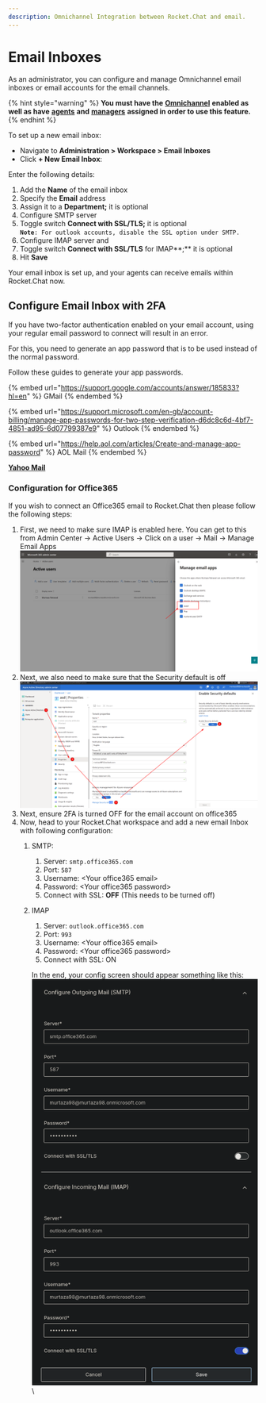 ```yaml
---
description: Omnichannel Integration between Rocket.Chat and email.
---
```


# Email Inboxes

As an administrator, you can configure and manage Omnichannel email inboxes or email accounts for the email channels.

{% hint style="warning" %}
**You must have the** [**Omnichannel**](https://docs.rocket.chat/guides/administration/settings/omnichannel-admins-guide#enable-omnichannel) **enabled as well as have** [**agents**](../omnichannel/agents.md) **and** [**managers**](../omnichannel/managers.md) **assigned in order to use this feature.**
{% endhint %}

To set up a new email inbox:

* Navigate to **Administration > Workspace > Email Inboxes**
* Click **+ New Email Inbox**:

Enter the following details:

1. Add the **Name** of the email inbox
2. Specify the **Email** address
3. Assign it to a **Department;** it is optional
4. Configure SMTP server
5. Toggle switch **Connect with SSL/TLS;** it is optional\
   **`Note`**`: For outlook accounts, disable the SSL option under SMTP.`
6. Configure IMAP server and
7. Toggle switch **Connect with SSL/TLS** for IMAP\*\*;\*\* it is optional
8. Hit **Save**

Your email inbox is set up, and your agents can receive emails within Rocket.Chat now.

## Configure Email Inbox with 2FA

If you have two-factor authentication enabled on your email account, using your regular email password to connect will result in an error.

For this, you need to generate an app password that is to be used instead of the normal password.

Follow these guides to generate your app passwords.

{% embed url="https://support.google.com/accounts/answer/185833?hl=en" %}
GMail
{% endembed %}

{% embed url="https://support.microsoft.com/en-gb/account-billing/manage-app-passwords-for-two-step-verification-d6dc8c6d-4bf7-4851-ad95-6d07799387e9" %}
Outlook
{% endembed %}

{% embed url="https://help.aol.com/articles/Create-and-manage-app-password" %}
AOL Mail
{% endembed %}

[**Yahoo Mail**](https://help.yahoo.com/kb/generate-manage-third-party-passwords-sln15241.html)

### Configuration for Office365

If you wish to connect an Office365 email to Rocket.Chat then please follow the following steps:

1. First, we need to make sure IMAP is enabled here. You can get to this from Admin Center -> Active Users -> Click on a user -> Mail -> Manage Email Apps\
   ![](<../../.gitbook/assets/image (2).png>)
2. Next, we also need to make sure that the Security default is off\
   ![](<../../.gitbook/assets/image (7).png>)
3. Next, ensure 2FA is turned OFF for the email account on office365
4. Now, head to your Rocket.Chat workspace and add a new email Inbox with following configuration:
   1. SMTP:&#x20;
      1. Server: `smtp.office365.com`
      2. Port: `587`
      3. Username: \<Your office365 email>
      4. Password: \<Your office365 password>
      5. Connect with SSL: **OFF** (This needs to be turned off)
   2.  IMAP

       1. Server: `outlook.office365.com`
       2. Port: `993`
       3. Username: \<Your office365 email>
       4. Password: \<Your office365 password>
       5. Connect with SSL: ON

       In the end, your config screen should appear something like this:\
       ![](<../../.gitbook/assets/image (1).png>)\
